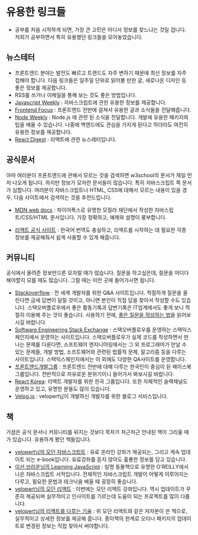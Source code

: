 # 유용한 링크들

- 공부를 처음 시작하게 되면, 가장 큰 고민은 어디서 정보를 찾느냐는 것일 겁니다. 저희가 공부하면서 특히 유용했던 링크들을 모아놓았습니다.

## 뉴스테터

- 프론트엔드 분야는 발전도 빠르고 트렌드도 자주 변하기 때문에 최신 정보를 자주 접해야 합니다. 다음 링크들은 일주일 단위로 읽어볼 만한 글, 새로나온 디자인 등 좋은 정보를 제공합니다.
- RSS를 쓰거나 이메일을 통해 보는 것도 좋은 방법입니다.
- [Javascript Weekly](https://javascriptweekly.com/) : 자바스크립트에 관한 유용한 정보를 제공합니다.
- [Frontend Focus](https://frontendfoc.us/) : 프론트엔드 전반에 걸쳐서 유용한 글과 소식들을 전달해줍니다.
- [Node Weekly](https://nodeweekly.com/) : Node.js 에 관련 된 소식을 전달합니다. 개발에 유용한 패키지와 팁을 배울 수 있습니다. 나중에 백엔드에도 관심을 가지게 된다고 하더라도 여전히 유용한 정보를 제공합니다.
- [React Digest](https://reactdigest.net/) : 리액트에 관한 뉴스레터입니다.



## 공식문서

아마 여러분이 프론트엔드에 관해서 모르는 것을 검색하면 w3school의 문서가 제일 먼저 나오게 됩니다. 하지만 정보가 모자란 문서들이 많습니다. 특히 자바스크립트 쪽 문서가 심합니다. 여러분이 자바스크립트나 HTML, CSS에 대해서 모르는 내용이 있을 경우, 다음 사이트에서 검색하는 것을 추천드립니다.

- [MDN web docs](https://developer.mozilla.org/ko/) : 파이어폭스로 유명한 모질라 재단에서 작성한 자바스립트/CSS/HTML 문서입니다. 가장 정확하고, 예제와 설명이 풍부합니다.

- [리액트 공식 사이트](https://reactjs-kr.firebaseapp.com/) : 한국어 번역도 충실하고, 리액트를 시작하는 데 필요한 각종 정보를 제공해줘서 쉽게 사용할 수 있게 해줍니다.



## 커뮤니티

공식에서 올려준 정보만으론 모자랄 때가 많습니다. 질문을 하고싶은데, 질문을 어디다 해야할지 모를 때도 많습니다. 그럴 때는 이런 곳에 들어가시면 됩니다.



- [Stackoverflow](https://stackoverflow.com/) : 전 세계 개발자를 위한 Q&A 사이트입니다. 적절하게 질문을 올린다면 금세 답변이 달릴 것이고, 아니면 본인이 직접 답을 찾아서 작성할 수도 있습니다. 스택오버플로우에서 좋은 활동기록과 답변기록은 IT업계에서도 좋게 보니 적절히 이용해 주는 것이 좋습니다. 사용하기 전에, [좋은 질문을 작성하는 법](https://stackoverflow.com/help/how-to-ask)을 읽어보시길 바랍니다.
- [Software Engineering Stack Exchange](https://softwareengineering.stackexchange.com/) : 스택오버플로우를 운영하는 스택익스체인지에서 운영하는 사이트입니다. 스택오버플로우가 실제 코드를 작성하면서 만나는 문제를 다룬다면, 소프트웨어 엔지니어링에서는 그 외 프로그래머가 만날 수 있는 문제들, 개발 방법, 소프트웨어와 관련된 법률적 문제, 알고리즘 등을 다루는 사이트입니다. 스택익스체인지에서는 이 외에도 다양한 QA사이트를 운영합니다.
- [프론트엔드개발그룹](https://www.facebook.com/groups/400867776724630/?ref=group_browse) : 프론트엔드 전반에 대해 다루는 한국인이 중심이 된 페이스북 그룹입니다. 전반적으로 자유로운 분위기이니 들어가서 봐보시길 바랍니다.
- [React Korea](https://www.facebook.com/groups/react.ko/?ref=group_header): 리액트 개발자를 위한 한국 그룹입니다. 또한 자체적인 슬랙채널도 운영하고 있고, 유명한 분들도 많이 있습니다.
- [Velog.io](https://velog.io) : velopert님이 개발하신 개발자를 위한 블로그 서비스입니다.



## 책

가끔은 공식 문서나 커뮤니티를 뒤지는 것보다 목차가 차근차근 안내된 책이 그리울 때가 있습니다. 유용하게 봤던 책들입니다.

- [velopert님의 모던 자바스크립트](https://learnjs.vlpt.us/) : 유료 온라인 강좌가 제공되는, 그리고 계속 업데이트 되는 e-book입니다. 유료강좌를 듣지 않아도 훌룡한 정보를 담고 있습니다.
- [이선 브라운님의 Learning JavaScript](https://www.aladin.co.kr/shop/wproduct.aspx?ItemId=112137604) : 일명 동물책으로 유명한 O'REILLY에서 나온 자바스크립트 서적입니다. 전체적인 자바스크립트 개발이 어떻게 이루어지는 다루고, 필요한 문법과 테크닉을 배울 때 굉장히 좋습니다. 
- [velopert님의 모던 리액트](https://react.vlpt.us/) : 이번에는 모던 리액트 강좌입니다. 역시 업데이트가 꾸준히 제공되며 실무적이고 인사이트를 기르는데 도움이 되는 프로젝트를 많이 다룹니다.
- [velopert님의 리액트를 다루는 기술](https://www.aladin.co.kr/shop/wproduct.aspx?ItemId=204819510) : 위 모던 리액트와 같은 저자분이 쓴 책으로, 실무적이고 상세한 정보를 제공해 줍니다. 종이책의 한계로 오타나 패키지의 업데이트로 변경된 정보는 직접 찾아서 써야합니다.

